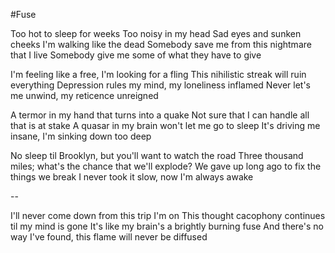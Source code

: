#Fuse

Too hot to sleep for weeks Too noisy in my head
Sad eyes and sunken cheeks I'm walking like the dead
Somebody save me from this nightmare that I live
Somebody give me some of what they have to give

I'm feeling like a free, I'm looking for a fling
This nihilistic streak will ruin everything
Depression rules my mind, my loneliness inflamed
Never let's me unwind, my reticence unreigned

A termor in my hand that turns into a quake
Not sure that I can handle all that is at stake
A quasar in my brain won't let me go to sleep
It's driving me insane, I'm sinking down too deep

No sleep til Brooklyn, but you'll want to watch the road
Three thousand miles; what's the chance that we'll explode?
We gave up long ago to fix the things we break
I never took it slow, now I'm always awake

--

I'll never come down from this trip I'm on
This thought cacophony continues til my mind is gone
It's like my brain's a brightly burning fuse
And there's no way I've found, this flame will never be diffused
